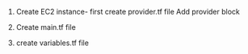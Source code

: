 1. Create EC2 instance- first create provider.tf file
Add provider block

2. Create main.tf file
3. create variables.tf file
